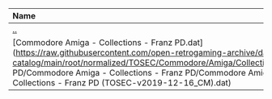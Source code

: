 |Name|Size|
|:---|---:|
|[..](../index.html)|DIR|
|[Commodore Amiga - Collections - Franz PD.dat](https://raw.githubusercontent.com/open-retrogaming-archive/dat-catalog/main/root/normalized/TOSEC/Commodore/Amiga/Collections/Franz PD/Commodore Amiga - Collections - Franz PD/Commodore Amiga - Collections - Franz PD (TOSEC-v2019-12-16_CM).dat)|115397|
